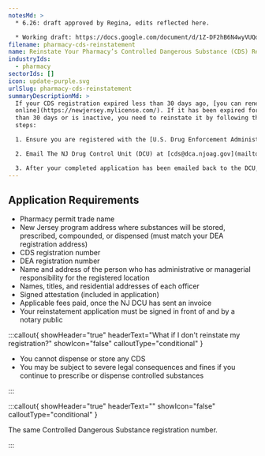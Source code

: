 ```yaml
---
notesMd: >
  * 6.26: draft approved by Regina, edits reflected here. 

  * Working draft: https://docs.google.com/document/d/1Z-DF2hB6N4wyVUQqH_-G0A2DPt4Rcb5uqWdJ35q3EeQ/edit
filename: pharmacy-cds-reinstatement
name: Reinstate Your Pharmacy’s Controlled Dangerous Substance (CDS) Registration
industryIds:
  - pharmacy
sectorIds: []
icon: update-purple.svg
urlSlug: pharmacy-cds-reinstatement
summaryDescriptionMd: >
  If your CDS registration expired less than 30 days ago, [you can renew
  online](https://newjersey.mylicense.com/). If it has been expired for more
  than 30 days or is inactive, you need to reinstate it by following these
  steps:

  1. Ensure you are registered with the [U.S. Drug Enforcement Administration (DEA)](https://www.deadiversion.usdoj.gov/online_forms_apps.html) before applying for your CDS reinstatement. 

  2. Email The NJ Drug Control Unit (DCU) at [cds@dca.njoag.gov](mailto:CDS@dca.njoag.gov) to request the Facilities Reinstatement application.

  3. After your completed application has been emailed back to the DCU, they will send you an invoice to pay the fee online.
---
```

## Application Requirements

* Pharmacy permit trade name
* New Jersey program address where substances will be stored, prescribed, compounded, or dispensed (must match your DEA registration address)
* CDS registration number
* DEA registration number
* Name and address of the person who has administrative or managerial responsibility for the registered location
* Names, titles, and residential addresses of each officer 
* Signed attestation (included in application)
* Applicable fees paid, once the NJ DCU has sent an invoice
* Your reinstatement application must be signed in front of and by a notary public

:::callout{ showHeader="true" headerText="What if I don't reinstate my registration?" showIcon="false" calloutType="conditional" }

* You cannot dispense or store any CDS
* You may be subject to severe legal consequences and fines if you continue to prescribe or dispense controlled substances

:::

:::callout{ showHeader="true" headerText="" showIcon="false" calloutType="conditional" }

The same Controlled Dangerous Substance registration number.

:::